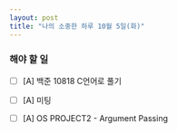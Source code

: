 ```yaml
---
layout: post
title: "나의 소중한 하루 10월 5일(화)"
---
```


### 해야 할 일

- [ ] [A] 백준 10818 C언어로 풀기

- [ ] [A] 미팅

- [ ] [A] OS PROJECT2 - Argument Passing

  

